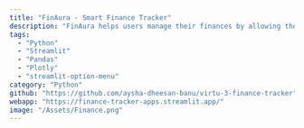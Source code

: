 ```yaml
---
title: "FinAura - Smart Finance Tracker"
description: "FinAura helps users manage their finances by allowing them to: Log income and expenses Visualize spending patterns with interactive charts Generate summarized financial reports Download detailed CSV reports for further analysis"
tags:
  - "Python"
  - "Streamlit"
  - "Pandas"
  - "Plotly"
  - "streamlit-option-menu"
category: "Python"
github: "https://github.com/aysha-dheesan-banu/virtu-3-finance-tracker"
webapp: "https://finance-tracker-apps.streamlit.app/"
image: "/Assets/Finance.png"
---
```

